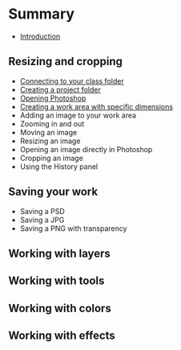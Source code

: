 # Summary

* [Introduction](README.md)

## Resizing and cropping
* [Connecting to your class folder](connecting-to-your-class-folder.md)
* [Creating a project folder](creating-a-project-folder.md)
* [Opening Photoshop](opening-photoshop.md)
* [Creating a work area with specific dimensions](creating-a-work-area-with-specific-dimensions.md)
* Adding an image to your work area
* Zooming in and out
* Moving an image
* Resizing an image
* Opening an image directly in Photoshop
* Cropping an image
* Using the History panel

## Saving your work
* Saving a PSD
* Saving a JPG
* Saving a PNG with transparency

## Working with layers

## Working with tools

## Working with colors

## Working with effects

